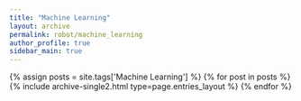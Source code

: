 ```yaml
---
title: "Machine Learning"
layout: archive
permalink: robot/machine_learning
author_profile: true
sidebar_main: true
---
```



{% assign posts = site.tags['Machine Learning'] %}
{% for post in posts %} {% include archive-single2.html type=page.entries_layout %} {% endfor %}